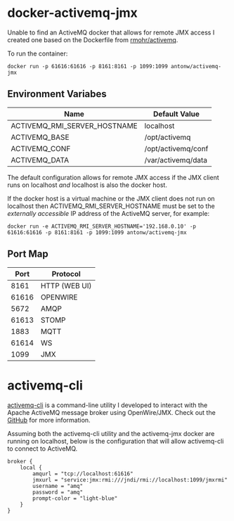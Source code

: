 # docker-activemq-jmx
Unable to find an ActiveMQ docker that allows for remote JMX access I created one based on the Dockerfile from [rmohr/activemq](https://hub.docker.com/r/rmohr/activemq/).

To run the container:
```
docker run -p 61616:61616 -p 8161:8161 -p 1099:1099 antonw/activemq-jmx
```
Environment Variabes
--------

|Name|Default Value|
|----|---|
|ACTIVEMQ_RMI_SERVER_HOSTNAME|localhost|
|ACTIVEMQ_BASE|/opt/activemq|
|ACTIVEMQ_CONF|/opt/activemq/conf|
|ACTIVEMQ_DATA|/var/activemq/data|

The default configuration allows for remote JMX access if the JMX client runs on localhost *and* localhost is also the docker host.

If the docker host is a virtual machine or the JMX client does not run on localhost then ACTIVEMQ_RMI_SERVER_HOSTNAME must be set to the *externally accessible* IP address of the ActiveMQ server, for example:
```
docker run -e ACTIVEMQ_RMI_SERVER_HOSTNAME='192.168.0.10' -p 61616:61616 -p 8161:8161 -p 1099:1099 antonw/activemq-jmx
```

Port Map
--------

|Port|Protocol|
|----|---|
|8161|HTTP (WEB UI)|
|61616|OPENWIRE|
|5672|AMQP|
|61613|STOMP|
|1883|MQTT|
|61614|WS|
|1099|JMX|

# activemq-cli
[activemq-cli](https://github.com/antonwierenga/activemq-cli) is a command-line utility I developed to interact with the Apache ActiveMQ message broker using OpenWire/JMX. Check out the [GitHub](https://github.com/antonwierenga/activemq-cli) for more information.

Assuming both the activemq-cli utility and the activemq-jmx docker are running on localhost, below is the configuration that will allow activemq-cli to connect to ActiveMQ.

```
broker {
	local {
		amqurl = "tcp://localhost:61616"
		jmxurl = "service:jmx:rmi:///jndi/rmi://localhost:1099/jmxrmi"
		username = "amq"
		password = "amq"
		prompt-color = "light-blue" 
	}
}
```
